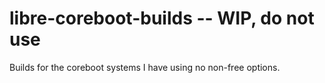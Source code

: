 # libre-coreboot-builds -- WIP, do not use
Builds for the coreboot systems I have using no non-free options.
